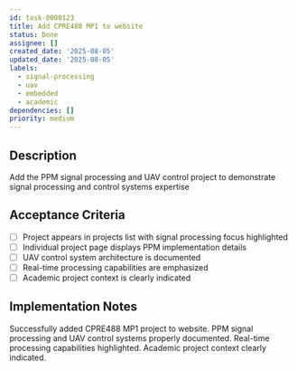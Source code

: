 ```yaml
---
id: task-0000123
title: Add CPRE488 MP1 to website
status: Done
assignee: []
created_date: '2025-08-05'
updated_date: '2025-08-05'
labels:
  - signal-processing
  - uav
  - embedded
  - academic
dependencies: []
priority: medium
---
```


## Description

Add the PPM signal processing and UAV control project to demonstrate signal processing and control systems expertise

## Acceptance Criteria

- [ ] Project appears in projects list with signal processing focus highlighted
- [ ] Individual project page displays PPM implementation details
- [ ] UAV control system architecture is documented
- [ ] Real-time processing capabilities are emphasized
- [ ] Academic project context is clearly indicated

## Implementation Notes

Successfully added CPRE488 MP1 project to website. PPM signal processing and UAV control systems properly documented. Real-time processing capabilities highlighted. Academic project context clearly indicated.
